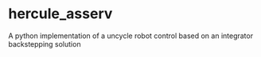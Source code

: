 # hercule_asserv
A python implementation of a uncycle robot control based on an integrator backstepping solution
